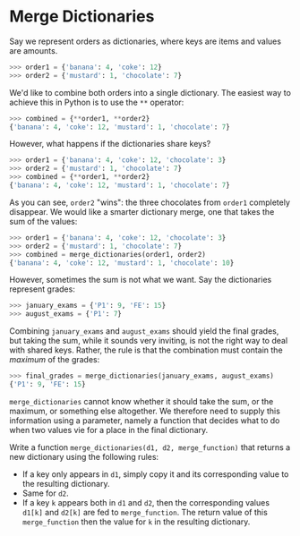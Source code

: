 # Merge Dictionaries

Say we represent orders as dictionaries, where keys are items and values are amounts.

```python
>>> order1 = {'banana': 4, 'coke': 12}
>>> order2 = {'mustard': 1, 'chocolate': 7}
```

We'd like to combine both orders into a single dictionary.
The easiest way to achieve this in Python is to use the `**` operator:

```python
>>> combined = {**order1, **order2}
{'banana': 4, 'coke': 12, 'mustard': 1, 'chocolate': 7}
```

However, what happens if the dictionaries share keys?

```python
>>> order1 = {'banana': 4, 'coke': 12, 'chocolate': 3}
>>> order2 = {'mustard': 1, 'chocolate': 7}
>>> combined = {**order1, **order2}
{'banana': 4, 'coke': 12, 'mustard': 1, 'chocolate': 7}
```

As you can see, `order2` "wins": the three chocolates from `order1` completely disappear.
We would like a smarter dictionary merge, one that takes the sum of the values:

```python
>>> order1 = {'banana': 4, 'coke': 12, 'chocolate': 3}
>>> order2 = {'mustard': 1, 'chocolate': 7}
>>> combined = merge_dictionaries(order1, order2)
{'banana': 4, 'coke': 12, 'mustard': 1, 'chocolate': 10}
```

However, sometimes the sum is not what we want.
Say the dictionaries represent grades:

```python
>>> january_exams = {'P1': 9, 'FE': 15}
>>> august_exams = {'P1': 7}
```

Combining `january_exams` and `august_exams` should yield the final grades, but taking the sum, while it sounds very inviting, is not the right way to deal with shared keys.
Rather, the rule is that the combination must contain the _maximum_ of the grades:

```python
>>> final_grades = merge_dictionaries(january_exams, august_exams)
{'P1': 9, 'FE': 15}
```

`merge_dictionaries` cannot know whether it should take the sum, or the maximum, or something else altogether.
We therefore need to supply this information using a parameter, namely a function that decides what to do when two values vie for a place in the final dictionary.

Write a function `merge_dictionaries(d1, d2, merge_function)` that returns a new dictionary using the following rules:

* If a key only appears in `d1`, simply copy it and its corresponding value to the resulting dictionary.
* Same for `d2`.
* If a key `k` appears both in `d1` and `d2`, then the corresponding values `d1[k]` and `d2[k]` are fed to `merge_function`.
  The return value of this `merge_function` then the value for `k` in the resulting dictionary.
